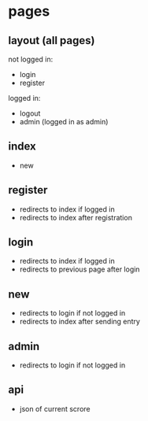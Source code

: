 # pages

## layout (all pages)

not logged in:

- login
- register

logged in:

- logout
- admin (logged in as admin)

## index

- new

## register

- redirects to index if logged in
- redirects to index after registration

## login

- redirects to index if logged in
- redirects to previous page after login

## new

- redirects to login if not logged in
- redirects to index after sending entry

## admin

- redirects to login if not logged in

## api

- json of current scrore
